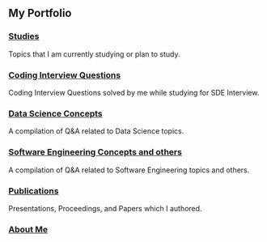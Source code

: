 ## My Portfolio

### [Studies](studies.md)
Topics that I am currently studying or plan to study.

### [Coding Interview Questions](codingInterview.md)
Coding Interview Questions solved by me while studying for SDE Interview.

### [Data Science Concepts](DSconcepts.md)
A compilation of Q&A related to Data Science topics.

### [Software Engineering Concepts and others](SEconcepts.md)
A compilation of Q&A related to Software Engineering topics and others.

### [Publications](publications.md)
Presentations, Proceedings, and Papers which I authored.

### [About Me](aboutme.md)
